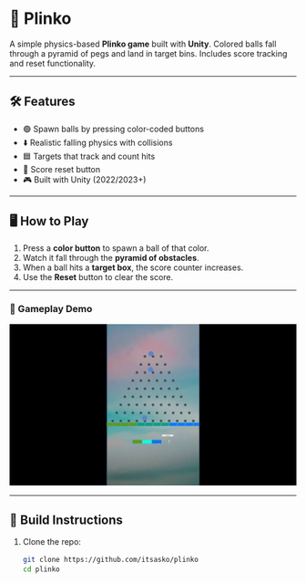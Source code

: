 # 🎯 Plinko

A simple physics-based **Plinko game** built with **Unity**. Colored balls fall through a pyramid of pegs and land in target bins. Includes score tracking and reset functionality.

---

## 🛠 Features

- 🟢 Spawn balls by pressing color-coded buttons
- ⬇️ Realistic falling physics with collisions
- 🟦 Targets that track and count hits
- 🔁 Score reset button
- 🎮 Built with Unity (2022/2023+)

---

## 🖥️ How to Play

1. Press a **color button** to spawn a ball of that color.
2. Watch it fall through the **pyramid of obstacles**.
3. When a ball hits a **target box**, the score counter increases.
4. Use the **Reset** button to clear the score.

---
### 🎥 Gameplay Demo

![Plinko in Action](recordings/plinko_record.gif)

---

## 🚀 Build Instructions

1. Clone the repo:
   ```bash
   git clone https://github.com/itsasko/plinko
   cd plinko
